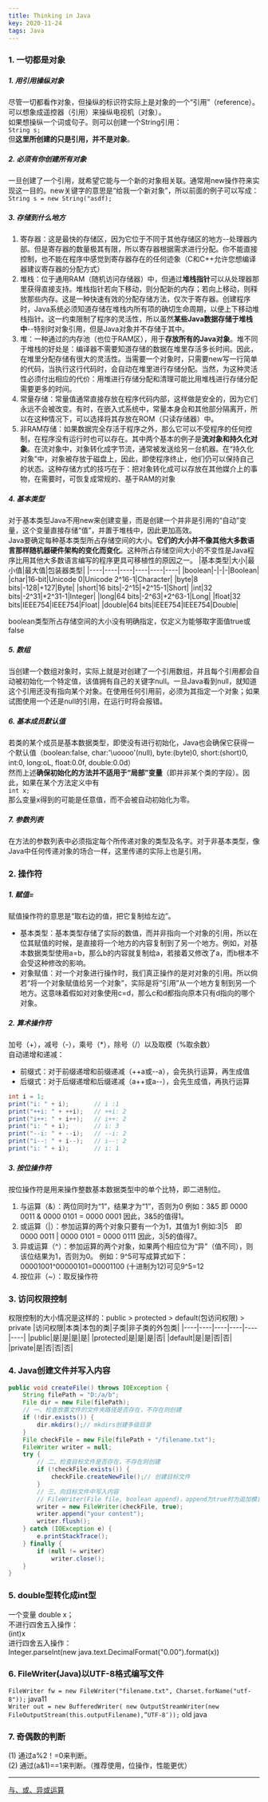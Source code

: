 ```yaml
---
title: Thinking in Java
key: 2020-11-24
tags: Java
---
```


### 1. 一切都是对象
##### 1. 用引用操纵对象
尽管一切都看作对象，但操纵的标识符实际上是对象的一个“引用”（reference）。可以想象成遥控器（引用）来操纵电视机（对象）。   
如果想操纵一个词或句子。则可以创建一个String引用：   
`String s;`   
但**这里所创建的只是引用，并不是对象**。
##### 2. 必须有你创建所有对象
一旦创建了一个引用，就希望它能与一个新的对象相关联。通常用new操作符来实现这一目的。new关键字的意思是“给我一个新对象”，所以前面的例子可以写成：   
`String s = new String("asdf);`   
##### 3. 存储到什么地方
1. 寄存器：这是最快的存储区，因为它位于不同于其他存储区的地方--处理器内部。但是寄存器的数量极其有限，所以寄存器根据需求进行分配。你不能直接控制，也不能在程序中感觉到寄存器存在的任何迹象（C和C++允许您想编译器建议寄存器的分配方式）
2. 堆栈：位于通用RAM（随机访问存储器）中，但通过**堆栈指针**可以从处理器那里获得直接支持。堆栈指针若向下移动，则分配新的内存；若向上移动，则释放那些内存。这是一种快速有效的分配存储方法，仅次于寄存器。创建程序时，Java系统必须知道存储在堆栈内所有项的确切生命周期，以便上下移动堆栈指针。这一约束限制了程序的灵活性，所以虽然**某些Java数据存储于堆栈中**--特别时对象引用，但是Java对象并不存储于其中。
3. 堆：一种通过的内存池（也位于RAM区），用于**存放所有的Java对象**。堆不同于堆栈的好处是：编译器不需要知道存储的数据在堆里存活多长时间。因此，在堆里分配存储有很大的灵活性。当需要一个对象时，只需要new写一行简单的代码，当执行这行代码时，会自动在堆里进行存储分配。当然，为这种灵活性必须付出相应的代价：用堆进行存储分配和清理可能比用堆栈进行存储分配需要更多的时间。
4. 常量存储：常量值通常直接存放在程序代码内部，这样做是安全的，因为它们永远不会被改变。有时，在嵌入式系统中，常量本身会和其他部分隔离开，所以在这种情况下，可以选择将其存放在ROM（只读存储器）中。
5. 非RAM存储：如果数据完全存活于程序之外，那么它可以不受程序的任何控制，在程序没有运行时也可以存在。其中两个基本的例子是**流对象和持久化对象**。在流对象中，对象转化成字节流，通常被发送给另一台机器。在“持久化对象”中，对象被存放于磁盘上，因此，即使程序终止，他们仍可以保持自己的状态。这种存储方式的技巧在于：把对象转化成可以存放在其他媒介上的事物，在需要时，可恢复成常规的、基于RAM的对象

##### 4. 基本类型
对于基本类型Java不用new来创建变量，而是创建一个并非是引用的“自动”变量，这个变量直接存储“值”，并置于堆栈中，因此更加高效。   
Java要确定每种基本类型所占存储空间的大小。**它们的大小并不像其他大多数语言那样随机器硬件架构的变化而变化**。这种所占存储空间大小的不变性是Java程序比用其他大多数语言编写的程序更具可移植性的原因之一。
|基本类型|大小|最小值|最大值|包装器类型|
|----|----|----|----|----|----|
|boolean|-|-|-|Boolean|
|char|16-bit|Unicode 0|Unicode 2^16-1|Character|
|byte|8 bits|-128|+127|Byte|
|short|16 bits|-2^15|+2^15-1|Short|
|int|32 bits|-2^31|+2^31-1|Integer|
|long|64 bits|-2^63|+2^63-1|Long|
|float|32 bits|IEEE754|IEEE754|Float|
|double|64 bits|IEEE754|IEEE754|Double|

boolean类型所占存储空间的大小没有明确指定，仅定义为能够取字面值true或false
##### 5. 数组
当创建一个数组对象时，实际上就是对创建了一个引用数组，并且每个引用都会自动被初始化一个特定值，该值拥有自己的关键字null。一旦Java看到null，就知道这个引用还没有指向某个对象。在使用任何引用前，必须为其指定一个对象；如果试图使用一个还是null的引用，在运行时将会报错。
##### 6. 基本成员默认值
若类的某个成员是基本数据类型，即使没有进行初始化，Java也会确保它获得一个默认值（boolean:false, char:'\uoooo'(null), byte:(byte)0, short:(short)0, int:0, long:oL, float:0.0f, double:0.0d）  
然而上述**确保初始化的方法并不适用于“局部”变量**（即并非某个类的字段）。因此，如果在某个方法定义中有   
`int x;`  
那么变量x得到的可能是任意值，而不会被自动初始化为零。
##### 7. 参数列表
在方法的参数列表中必须指定每个所传递对象的类型及名字。对于非基本类型，像Java中任何传递对象的场合一样，这里传递的实际上也是引用。
### 2. 操作符
##### 1. 赋值=
赋值操作符的意思是“取右边的值，把它复制给左边”。
- 基本类型：基本类型存储了实际的数值，而并非指向一个对象的引用，所以在位其赋值的时候，是直接将一个地方的内容复制到了另一个地方。例如，对基本数据类型使用a=b，那么b的内容就复制给a，若接着又修改了a，而b根本不会受这种修改的影响。
- 对象赋值：对一个对象进行操作时，我们真正操作的是对对象的引用。所以倘若“将一个对象赋值给另一个对象”，实际是将“引用”从一个地方复制到另一个地方。这意味着假如对对象使用c=d，那么c和d都指向原本只有d指向的哪个对象。

##### 2. 算术操作符
加号（+），减号（-），乘号（*），除号（/）以及取模（%取余数）  
自动递增和递减：  
- 前缀式：对于前缀递增和前缀递减（++a或--a），会先执行运算，再生成值
- 后缀式：对于后缀递增和后缀递减（a++或a--），会先生成值，再执行运算

```java
int i = 1;
print("i: " + i);       // i :1
print("++i: " + ++i);   // ++i: 2
print("i++: " + i++);   // i++: 2
print("i: " + i);       // i: 3
print("--i: " + --i);   // --i: 2
print("i--: " + i--);   // i--: 2
print("i: " + i);       // i: 1
```
##### 3. 按位操作符
按位操作符是用来操作整数基本数据类型中的单个比特，即二进制位。
1. 与运算（&）：两位同时为“1”，结果才为“1”，否则为0
   例如：3&5  即 0000 0011 & 0000 0101 = 0000 0001   因此，3&5的值得1。
2. 或运算（|）：参加运算的两个对象只要有一个为1，其值为1
   例如:3|5　即 0000 0011 | 0000 0101 = 0000 0111   因此，3|5的值得7。
3. 异或运算（^）：参加运算的两个对象，如果两个相应位为“异”（值不同），则该位结果为1，否则为0。
   例如：9^5可写成算式如下： 00001001^00000101=00001100 (十进制为12)可见9^5=12  
4. 按位非（~）：取反操作符

### 3. 访问权限控制
权限控制的大小情况是这样的：public > protected > default(包访问权限) > private
|访问权限|本类|本包的类|子类|非子类的外包类|
|----|----|----|----|----|----|
|public|是|是|是|是|
|protected|是|是|是|否|
|default|是|是|否|否|
|private|是|否|否|否|

### 4. Java创建文件并写入内容
```java
public void createFile() throws IOException {
    String filePath = "D:/a/b";
    File dir = new File(filePath);
    // 一、检查放置文件的文件夹路径是否存在，不存在则创建
    if (!dir.exists()) {
        dir.mkdirs();// mkdirs创建多级目录
    }
    File checkFile = new File(filePath + "/filename.txt");
    FileWriter writer = null;
    try {
        // 二、检查目标文件是否存在，不存在则创建
        if (!checkFile.exists()) {
            checkFile.createNewFile();// 创建目标文件
        }
        // 三、向目标文件中写入内容
        // FileWriter(File file, boolean append)，append为true时为追加模式，false或缺省则为覆盖模式
        writer = new FileWriter(checkFile, true);
        writer.append("your content");
        writer.flush();
    } catch (IOException e) {
        e.printStackTrace();
    } finally {
        if (null != writer)
            writer.close();
    }
}
```
### 5. double型转化成int型
一个变量 double x；  
不进行四舍五入操作：  
(int)x   
进行四舍五入操作：  
Integer.parseInt(new java.text.DecimalFormat("0.00").format(x))  
### 6. FileWriter(Java)以UTF-8格式编写文件
`FileWriter fw = new FileWriter("filename.txt", Charset.forName("utf-8"));`  java11   
`Writer out = new BufferedWriter( new OutputStreamWriter(new FileOutputStream(this.outputFilename),”UTF-8″));`   old java   
### 7. 奇偶数的判断
(1) 通过a%2！=0来判断。  
(2) 通过(a&1)==1来判断。（推荐使用，位操作，性能更优）  

----

[与、或、异或运算](https://www.cnblogs.com/wisdom-jie/p/7732940.html)  
